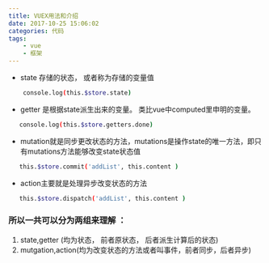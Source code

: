 ```yaml
---
title: VUEX用法和介绍
date: 2017-10-25 15:06:02
categories: 代码
tags:
    - vue
    - 框架
---
```

* state 存储的状态， 或者称为存储的变量值
```bash
    console.log(this.$store.state)
```
  
* getter 是根据state派生出来的变量。   类比vue中computed里申明的变量。
```bash 
   console.log(this.$store.getters.done)
```
   
* mutation就是同步更改状态的方法，mutations是操作state的唯一方法，即只有mutations方法能够改变state状态值
```bash
   this.$store.commit('addList', this.content )
```

<!-- more -->

* action主要就是处理异步改变状态的方法
```bash
   this.$store.dispatch('addList', this.content )
```
   
### 所以一共可以分为两组来理解 ：  
1. state,getter  (均为状态， 前者原状态， 后者派生计算后的状态)
2. mutgation,action(均为改变状态的方法或者叫事件，前者同步，后者异步)
